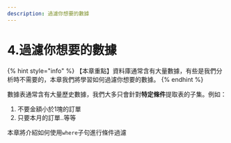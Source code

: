 ```yaml
---
description: 過濾你想要的數據
---
```


# 4.過濾你想要的數據

{% hint style="info" %}
【本章重點】資料庫通常含有大量數據，有些是我們分析時不需要的，本章我們將學習如何過濾你想要的數據。
{% endhint %}

數據表通常含有大量歷史數據，我們大多只會針對**特定條件**提取表的子集。例如：

1. 不要金額小於1塊的訂單
2. 只要本月的訂單..等等

本章將介紹如何使用`where`子句進行條件過濾
